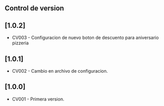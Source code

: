## Control de version

## [1.0.2]
* CV003 - Configuracion de nuevo boton de descuento para aniversario pizzeria

## [1.0.1]
* CV002 - Cambio en archivo de configuracion.

## [1.0.0]
* CV001 - Primera version.
